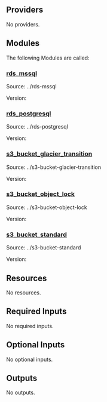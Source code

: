 ## Providers

No providers.

## Modules

The following Modules are called:

### <a name="module_rds_mssql"></a> [rds_mssql](#module_rds_mssql)

Source: ../rds-mssql

Version:

### <a name="module_rds_postgresql"></a> [rds_postgresql](#module_rds_postgresql)

Source: ../rds-postgresql

Version:

### <a name="module_s3_bucket_glacier_transition"></a> [s3_bucket_glacier_transition](#module_s3_bucket_glacier_transition)

Source: ../s3-bucket-glacier-transition

Version:

### <a name="module_s3_bucket_object_lock"></a> [s3_bucket_object_lock](#module_s3_bucket_object_lock)

Source: ../s3-bucket-object-lock

Version:

### <a name="module_s3_bucket_standard"></a> [s3_bucket_standard](#module_s3_bucket_standard)

Source: ../s3-bucket-standard

Version:

## Resources

No resources.

## Required Inputs

No required inputs.

## Optional Inputs

No optional inputs.

## Outputs

No outputs.
